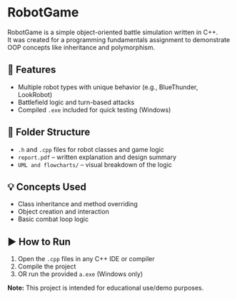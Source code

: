 # RobotGame

RobotGame is a simple object-oriented battle simulation written in C++.  
It was created for a programming fundamentals assignment to demonstrate OOP concepts like inheritance and polymorphism.

## 🤖 Features
- Multiple robot types with unique behavior (e.g., BlueThunder, LookRobot)
- Battlefield logic and turn-based attacks
- Compiled `.exe` included for quick testing (Windows)

## 📁 Folder Structure
- `.h` and `.cpp` files for robot classes and game logic
- `report.pdf` – written explanation and design summary
- `UML and flowcharts/` – visual breakdown of the logic

## 💡 Concepts Used
- Class inheritance and method overriding
- Object creation and interaction
- Basic combat loop logic

## ▶️ How to Run
1. Open the `.cpp` files in any C++ IDE or compiler
2. Compile the project
3. OR run the provided `a.exe` (Windows only)

**Note:** This project is intended for educational use/demo purposes.
